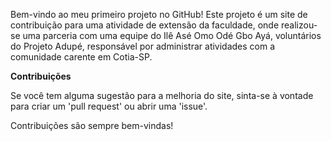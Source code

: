 Bem-vindo ao meu primeiro projeto no GitHub! Este projeto é um site de contribuição para uma atividade de extensão da faculdade, onde realizou-se uma parceria com uma equipe do Ilê Asé Omo Odé Gbo Ayá, voluntários do Projeto Adupé, responsável por administrar atividades com a comunidade carente em Cotia-SP.

**Contribuições**

Se você tem alguma sugestão para a melhoria do site, sinta-se à vontade para criar um 'pull request' ou abrir uma 'issue'.

Contribuições são sempre bem-vindas!
